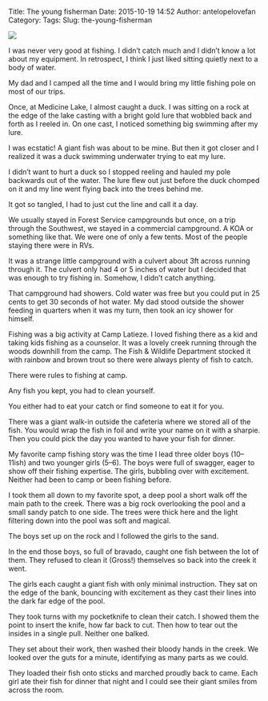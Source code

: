 Title: The young fisherman
Date: 2015-10-19 14:52
Author: antelopelovefan
Category: 
Tags: 
Slug: the-young-fisherman

<img src="https://cdn-images-1.medium.com/max/2000/1*UBWJQP1ezHNikafY1FV3hw.jpeg"  />

I was never very good at fishing. I didn’t catch much and I didn’t know a lot about my equipment. In retrospect, I think I just liked sitting quietly next to a body of water.

My dad and I camped all the time and I would bring my little fishing pole on most of our trips.

Once, at Medicine Lake, I almost caught a duck. I was sitting on a rock at the edge of the lake casting with a bright gold lure that wobbled back and forth as I reeled in. On one cast, I noticed something big swimming after my lure.

I was ecstatic! A giant fish was about to be mine. But then it got closer and I realized it was a duck swimming underwater trying to eat my lure.

I didn’t want to hurt a duck so I stopped reeling and hauled my pole backwards out of the water. The lure flew out just before the duck chomped on it and my line went flying back into the trees behind me.

It got so tangled, I had to just cut the line and call it a day.

We usually stayed in Forest Service campgrounds but once, on a trip through the Southwest, we stayed in a commercial campground. A KOA or something like that. We were one of only a few tents. Most of the people staying there were in RVs.

It was a strange little campground with a culvert about 3ft across running through it. The culvert only had 4 or 5 inches of water but I decided that was enough to try fishing in. Somehow, I didn’t catch anything.

That campground had showers. Cold water was free but you could put in 25 cents to get 30 seconds of hot water. My dad stood outside the shower feeding in quarters when it was my turn, then took an icy shower for himself.

Fishing was a big activity at Camp Latieze. I loved fishing there as a kid and taking kids fishing as a counselor. It was a lovely creek running through the woods downhill from the camp. The Fish & Wildlife Department stocked it with rainbow and brown trout so there were always plenty of fish to catch.

There were rules to fishing at camp.

Any fish you kept, you had to clean yourself.

You either had to eat your catch or find someone to eat it for you.

There was a giant walk-in outside the cafeteria where we stored all of the fish. You would wrap the fish in foil and write your name on it with a sharpie. Then you could pick the day you wanted to have your fish for dinner.

My favorite camp fishing story was the time I lead three older boys (10–11ish) and two younger girls (5–6). The boys were full of swagger, eager to show off their fishing expertise. The girls, bubbling over with excitement. Neither had been to camp or been fishing before.

I took them all down to my favorite spot, a deep pool a short walk off the main path to the creek. There was a big rock overlooking the pool and a small sandy patch to one side. The trees were thick here and the light filtering down into the pool was soft and magical.

The boys set up on the rock and I followed the girls to the sand.

In the end those boys, so full of bravado, caught one fish between the lot of them. They refused to clean it (Gross!) themselves so back into the creek it went.

The girls each caught a giant fish with only minimal instruction. They sat on the edge of the bank, bouncing with excitement as they cast their lines into the dark far edge of the pool.

They took turns with my pocketknife to clean their catch. I showed them the point to insert the knife, how far back to cut. Then how to tear out the insides in a single pull. Neither one balked.

They set about their work, then washed their bloody hands in the creek. We looked over the guts for a minute, identifying as many parts as we could.

They loaded their fish onto sticks and marched proudly back to came. Each girl ate their fish for dinner that night and I could see their giant smiles from across the room.

